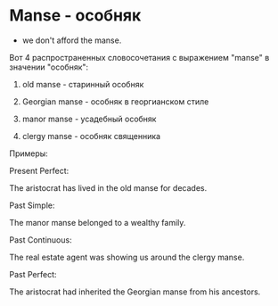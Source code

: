 # Manse - особняк

- we don't afford the manse.

Вот 4 распространенных словосочетания с выражением "manse" в значении "особняк":

1. old manse - старинный особняк

2. Georgian manse - особняк в георгианском стиле

3. manor manse - усадебный особняк

4. clergy manse - особняк священника

Примеры:

Present Perfect:

The aristocrat has lived in the old manse for decades.

Past Simple:

The manor manse belonged to a wealthy family.

Past Continuous:

The real estate agent was showing us around the clergy manse.

Past Perfect:

The aristocrat had inherited the Georgian manse from his ancestors.
